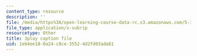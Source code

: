 ```yaml
---
content_type: resource
description: ''
file: /media/https%3A/open-learning-course-data-rc.s3.amazonaws.com/5-310-laboratory-chemistry-fall-2019/1e64ee180a24c8ce35524d2fd03ada61_l1hMkDTg2lg.srt
file_type: application/x-subrip
resourcetype: Other
title: 3play caption file
uid: 1e64ee18-0a24-c8ce-3552-4d2fd03ada61
---
```

